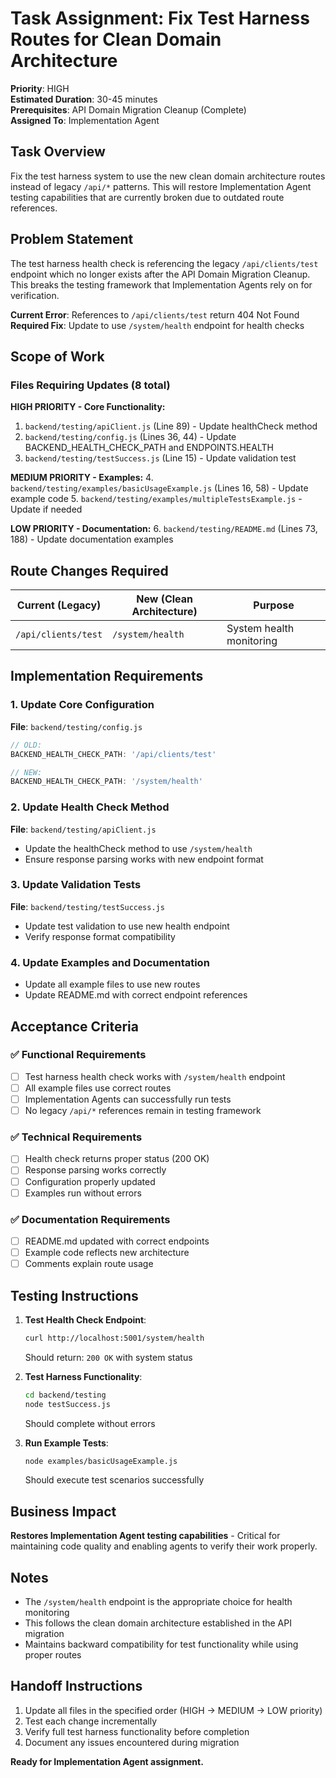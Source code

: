 # Task Assignment: Fix Test Harness Routes for Clean Domain Architecture

**Priority**: HIGH  
**Estimated Duration**: 30-45 minutes  
**Prerequisites**: API Domain Migration Cleanup (Complete)  
**Assigned To**: Implementation Agent  

## Task Overview

Fix the test harness system to use the new clean domain architecture routes instead of legacy `/api/*` patterns. This will restore Implementation Agent testing capabilities that are currently broken due to outdated route references.

## Problem Statement

The test harness health check is referencing the legacy `/api/clients/test` endpoint which no longer exists after the API Domain Migration Cleanup. This breaks the testing framework that Implementation Agents rely on for verification.

**Current Error**: References to `/api/clients/test` return 404 Not Found  
**Required Fix**: Update to use `/system/health` endpoint for health checks

## Scope of Work

### Files Requiring Updates (8 total)

**HIGH PRIORITY - Core Functionality:**
1. `backend/testing/apiClient.js` (Line 89) - Update healthCheck method
2. `backend/testing/config.js` (Lines 36, 44) - Update BACKEND_HEALTH_CHECK_PATH and ENDPOINTS.HEALTH
3. `backend/testing/testSuccess.js` (Line 15) - Update validation test

**MEDIUM PRIORITY - Examples:**
4. `backend/testing/examples/basicUsageExample.js` (Lines 16, 58) - Update example code
5. `backend/testing/examples/multipleTestsExample.js` - Update if needed

**LOW PRIORITY - Documentation:**
6. `backend/testing/README.md` (Lines 73, 188) - Update documentation examples

## Route Changes Required

| **Current (Legacy)** | **New (Clean Architecture)** | **Purpose** |
|---------------------|------------------------------|-------------|
| `/api/clients/test` | `/system/health` | System health monitoring |

## Implementation Requirements

### 1. Update Core Configuration
**File**: `backend/testing/config.js`
```javascript
// OLD:
BACKEND_HEALTH_CHECK_PATH: '/api/clients/test'

// NEW:
BACKEND_HEALTH_CHECK_PATH: '/system/health'
```

### 2. Update Health Check Method
**File**: `backend/testing/apiClient.js`
- Update the healthCheck method to use `/system/health`
- Ensure response parsing works with new endpoint format

### 3. Update Validation Tests
**File**: `backend/testing/testSuccess.js`
- Update test validation to use new health endpoint
- Verify response format compatibility

### 4. Update Examples and Documentation
- Update all example files to use new routes
- Update README.md with correct endpoint references

## Acceptance Criteria

### ✅ Functional Requirements
- [ ] Test harness health check works with `/system/health` endpoint
- [ ] All example files use correct routes
- [ ] Implementation Agents can successfully run tests
- [ ] No legacy `/api/*` references remain in testing framework

### ✅ Technical Requirements
- [ ] Health check returns proper status (200 OK)
- [ ] Response parsing works correctly
- [ ] Configuration properly updated
- [ ] Examples run without errors

### ✅ Documentation Requirements
- [ ] README.md updated with correct endpoints
- [ ] Example code reflects new architecture
- [ ] Comments explain route usage

## Testing Instructions

1. **Test Health Check Endpoint**:
   ```bash
   curl http://localhost:5001/system/health
   ```
   Should return: `200 OK` with system status

2. **Test Harness Functionality**:
   ```bash
   cd backend/testing
   node testSuccess.js
   ```
   Should complete without errors

3. **Run Example Tests**:
   ```bash
   node examples/basicUsageExample.js
   ```
   Should execute test scenarios successfully

## Business Impact

**Restores Implementation Agent testing capabilities** - Critical for maintaining code quality and enabling agents to verify their work properly.

## Notes

- The `/system/health` endpoint is the appropriate choice for health monitoring
- This follows the clean domain architecture established in the API migration
- Maintains backward compatibility for test functionality while using proper routes

## Handoff Instructions

1. Update all files in the specified order (HIGH → MEDIUM → LOW priority)
2. Test each change incrementally
3. Verify full test harness functionality before completion
4. Document any issues encountered during migration

**Ready for Implementation Agent assignment.**